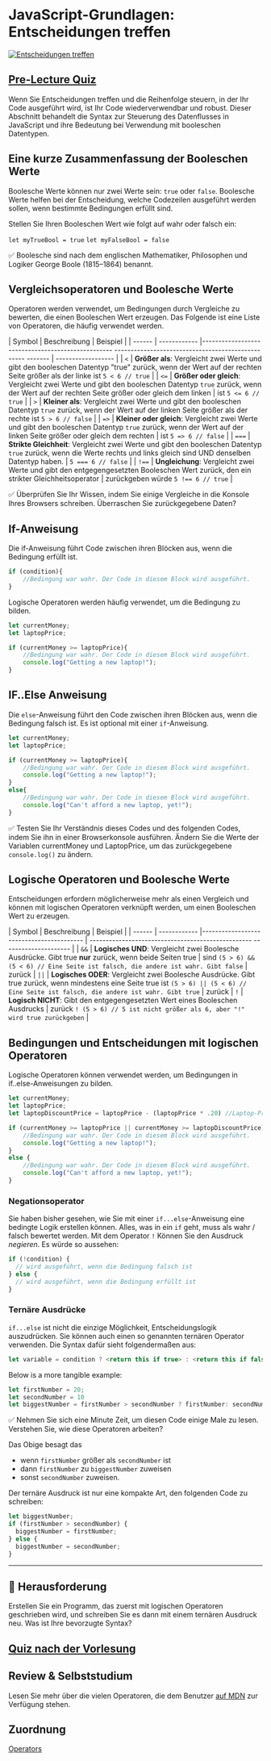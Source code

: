 # JavaScript-Grundlagen: Entscheidungen treffen

[![Entscheidungen treffen](https://img.youtube.com/vi/SxTp8j-fMMY/0.jpg)](https://youtube.com/watch?v=SxTp8j-fMMY "Entscheidungen treffen")

## [Pre-Lecture Quiz](https://calm-wave-0d1a32b03.1.azurestaticapps.net/quiz/11)

Wenn Sie Entscheidungen treffen und die Reihenfolge steuern, in der Ihr Code ausgeführt wird, ist Ihr Code wiederverwendbar und robust. Dieser Abschnitt behandelt die Syntax zur Steuerung des Datenflusses in JavaScript und ihre Bedeutung bei Verwendung mit booleschen Datentypen.

## Eine kurze Zusammenfassung der Booleschen Werte

Boolesche Werte können nur zwei Werte sein: `true` oder `false`. Boolesche Werte helfen bei der Entscheidung, welche Codezeilen ausgeführt werden sollen, wenn bestimmte Bedingungen erfüllt sind.

Stellen Sie Ihren Booleschen Wert wie folgt auf wahr oder falsch ein:

`let myTrueBool = true`
`let myFalseBool = false`

✅ Boolesche sind nach dem englischen Mathematiker, Philosophen und Logiker George Boole (1815–1864) benannt.

## Vergleichsoperatoren und Boolesche Werte

Operatoren werden verwendet, um Bedingungen durch Vergleiche zu bewerten, die einen Booleschen Wert erzeugen. Das Folgende ist eine Liste von Operatoren, die häufig verwendet werden.

| Symbol | Beschreibung | Beispiel |
| ------ | ------------ |-------------------------------------------------- -------------------------------------------------- ------- | ------------------ |
| `<` | **Größer als**: Vergleicht zwei Werte und gibt den booleschen Datentyp "true" zurück, wenn der Wert auf der rechten Seite größer als der linke ist `5 < 6 // true` |
| `<=` | **Größer oder gleich**: Vergleicht zwei Werte und gibt den booleschen Datentyp `true` zurück, wenn der Wert auf der rechten Seite größer oder gleich dem linken | ist `5 <= 6 // true` |
| `>` | **Kleiner als**: Vergleicht zwei Werte und gibt den booleschen Datentyp `true` zurück, wenn der Wert auf der linken Seite größer als der rechte ist `5 > 6 // false` |
| `=>` | **Kleiner oder gleich**: Vergleicht zwei Werte und gibt den booleschen Datentyp `true` zurück, wenn der Wert auf der linken Seite größer oder gleich dem rechten | ist `5 => 6 // false` |
| `===` | **Strikte Gleichheit**: Vergleicht zwei Werte und gibt den booleschen Datentyp `true` zurück, wenn die Werte rechts und links gleich sind UND denselben Datentyp haben. | `5 === 6 // false` |
| `!==` | **Ungleichung**: Vergleicht zwei Werte und gibt den entgegengesetzten Booleschen Wert zurück, den ein strikter Gleichheitsoperator | zurückgeben würde `5 !== 6 // true` |

✅ Überprüfen Sie Ihr Wissen, indem Sie einige Vergleiche in die Konsole Ihres Browsers schreiben. Überraschen Sie zurückgegebene Daten?

## If-Anweisung

Die if-Anweisung führt Code zwischen ihren Blöcken aus, wenn die Bedingung erfüllt ist.

```javascript
if (condition){
    //Bedingung war wahr. Der Code in diesem Block wird ausgeführt.
}
```

Logische Operatoren werden häufig verwendet, um die Bedingung zu bilden.

```javascript
let currentMoney;
let laptopPrice;

if (currentMoney >= laptopPrice){
    //Bedingung war wahr. Der Code in diesem Block wird ausgeführt.
    console.log("Getting a new laptop!");
}
```

## IF..Else Anweisung

Die `else`-Anweisung führt den Code zwischen ihren Blöcken aus, wenn die Bedingung falsch ist. Es ist optional mit einer `if`-Anweisung.


```javascript
let currentMoney;
let laptopPrice;

if (currentMoney >= laptopPrice){
    //Bedingung war wahr. Der Code in diesem Block wird ausgeführt.
    console.log("Getting a new laptop!");
}
else{
    //Bedingung war wahr. Der Code in diesem Block wird ausgeführt.
    console.log("Can't afford a new laptop, yet!");
}
```

✅ Testen Sie Ihr Verständnis dieses Codes und des folgenden Codes, indem Sie ihn in einer Browserkonsole ausführen. Ändern Sie die Werte der Variablen currentMoney und LaptopPrice, um das zurückgegebene `console.log()` zu ändern.

## Logische Operatoren und Boolesche Werte

Entscheidungen erfordern möglicherweise mehr als einen Vergleich und können mit logischen Operatoren verknüpft werden, um einen Booleschen Wert zu erzeugen.


| Symbol | Beschreibung | Beispiel |
| ------ | ------------ |----------------------------------------- | -------------------------------------------------- --------------------- |
| `&&` | **Logisches UND**: Vergleicht zwei Boolesche Ausdrücke. Gibt true **nur** zurück, wenn beide Seiten true | sind `(5 > 6) && (5 < 6) // Eine Seite ist falsch, die andere ist wahr. Gibt false` | zurück
| `||` | **Logisches ODER**: Vergleicht zwei Boolesche Ausdrücke. Gibt true zurück, wenn mindestens eine Seite true ist `(5 > 6) || (5 < 6) // Eine Seite ist falsch, die andere ist wahr. Gibt true` | zurück
| `!` | **Logisch NICHT**: Gibt den entgegengesetzten Wert eines Booleschen Ausdrucks | zurück `! (5 > 6) // 5 ist nicht größer als 6, aber "!" wird true zurückgeben` |

## Bedingungen und Entscheidungen mit logischen Operatoren

Logische Operatoren können verwendet werden, um Bedingungen in if..else-Anweisungen zu bilden.


```javascript
let currentMoney;
let laptopPrice;
let laptopDiscountPrice = laptopPrice - (laptopPrice * .20) //Laptop-Preis bei 20 Prozent Rabatt

if (currentMoney >= laptopPrice || currentMoney >= laptopDiscountPrice){
    //Bedingung war wahr. Der Code in diesem Block wird ausgeführt.
    console.log("Getting a new laptop!");
}
else {
    //Bedingung war wahr. Der Code in diesem Block wird ausgeführt.
    console.log("Can't afford a new laptop, yet!");
}
```

### Negationsoperator

Sie haben bisher gesehen, wie Sie mit einer `if...else`-Anweisung eine bedingte Logik erstellen können. Alles, was in ein `if` geht, muss als wahr / falsch bewertet werden. Mit dem Operator `!` Können Sie den Ausdruck _negieren_. Es würde so aussehen:

```javascript
if (!condition) {
  // wird ausgeführt, wenn die Bedingung falsch ist
} else {
  // wird ausgeführt, wenn die Bedingung erfüllt ist
}
```

### Ternäre Ausdrücke

`if...else` ist nicht die einzige Möglichkeit, Entscheidungslogik auszudrücken. Sie können auch einen so genannten ternären Operator verwenden. Die Syntax dafür sieht folgendermaßen aus:

```javascript
let variable = condition ? <return this if true> : <return this if false>`
```

Below is a more tangible example:

```javascript
let firstNumber = 20;
let secondNumber = 10
let biggestNumber = firstNumber > secondNumber ? firstNumber: secondNumber;
```

✅ Nehmen Sie sich eine Minute Zeit, um diesen Code einige Male zu lesen. Verstehen Sie, wie diese Operatoren arbeiten?

Das Obige besagt das
- wenn `firstNumber` größer als `secondNumber` ist
- dann `firstNumber` zu `biggestNumber` zuweisen
- sonst `secondNumber` zuweisen.
  
Der ternäre Ausdruck ist nur eine kompakte Art, den folgenden Code zu schreiben:

```javascript
let biggestNumber;
if (firstNumber > secondNumber) {
  biggestNumber = firstNumber;
} else {
  biggestNumber = secondNumber;
}
```

---

## 🚀 Herausforderung

Erstellen Sie ein Programm, das zuerst mit logischen Operatoren geschrieben wird, und schreiben Sie es dann mit einem ternären Ausdruck neu. Was ist Ihre bevorzugte Syntax?

## [Quiz nach der Vorlesung](https://calm-wave-0d1a32b03.1.azurestaticapps.net/quiz/12)

## Review & Selbststudium

Lesen Sie mehr über die vielen Operatoren, die dem Benutzer [auf MDN](https://developer.mozilla.org/docs/Web/JavaScript/Reference/Operators) zur Verfügung stehen.

## Zuordnung

[Operators](assignment.de.md)
